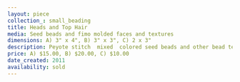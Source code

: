 ```yaml
---
layout: piece
collection_: small_beading
title: Heads and Top Hair
media: Seed beads and fimo molded faces and textures
dimensions: A) 3" x 4", B) 3" x 3", C) 2 x 3"
description: Peyote stitch  mixed  colored seed beads and other bead techniques.
price: A) $15.00, B) $20.00, C) $10.00
date_created: 2011
availability: sold
---
```

